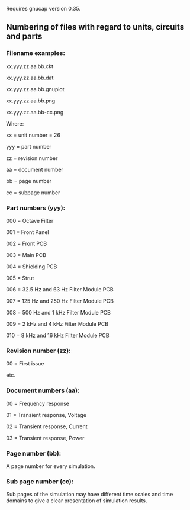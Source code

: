 Requires gnucap version 0.35.

## Numbering of files with regard to units, circuits and parts


### Filename examples:

xx.yyy.zz.aa.bb.ckt

xx.yyy.zz.aa.bb.dat

xx.yyy.zz.aa.bb.gnuplot

xx.yyy.zz.aa.bb.png

xx.yyy.zz.aa.bb-cc.png


Where:

xx = unit number = 26

yyy = part number

zz = revision number

aa = document number

bb = page number

cc = subpage number


### Part numbers (yyy):

000 = Octave Filter

001 = Front Panel

002 = Front PCB

003 = Main PCB

004 = Shielding PCB

005 = Strut

006 = 32.5 Hz and 63 Hz Filter Module PCB

007 = 125 Hz and 250 Hz Filter Module PCB

008 = 500 Hz and 1 kHz Filter Module PCB

009 = 2 kHz and 4 kHz Filter Module PCB

010 = 8 kHz and 16 kHz Filter Module PCB


### Revision number (zz):

00 = First issue

etc.


### Document numbers (aa):

00 = Frequency response

01 = Transient response, Voltage

02 = Transient response, Current

03 = Transient response, Power


### Page number (bb):

A page number for every simulation.


### Sub page number (cc):

Sub pages of the simulation may have different time scales and time
domains to give a clear presentation of simulation results.
